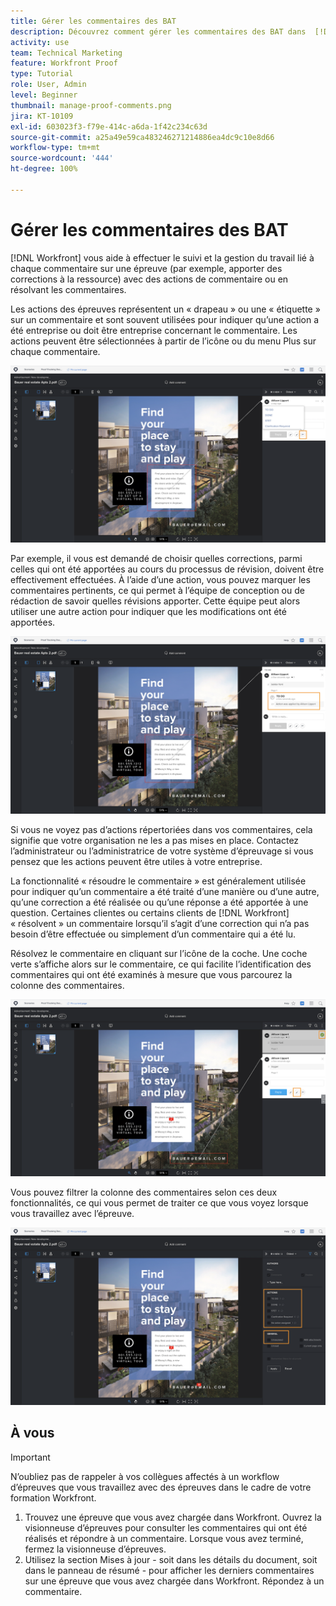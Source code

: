 ```yaml
---
title: Gérer les commentaires des BAT
description: Découvrez comment gérer les commentaires des BAT dans  [!DNL  Workfront]  en appliquant des actions de commentaire, en résolvant les commentaires et en filtrant la colonne de commentaires.
activity: use
team: Technical Marketing
feature: Workfront Proof
type: Tutorial
role: User, Admin
level: Beginner
thumbnail: manage-proof-comments.png
jira: KT-10109
exl-id: 603023f3-f79e-414c-a6da-1f42c234c63d
source-git-commit: a25a49e59ca483246271214886ea4dc9c10e8d66
workflow-type: tm+mt
source-wordcount: '444'
ht-degree: 100%

---
```


# Gérer les commentaires des BAT

[!DNL Workfront] vous aide à effectuer le suivi et la gestion du travail lié à chaque commentaire sur une épreuve (par exemple, apporter des corrections à la ressource) avec des actions de commentaire ou en résolvant les commentaires.

Les actions des épreuves représentent un « drapeau » ou une « étiquette » sur un commentaire et sont souvent utilisées pour indiquer qu’une action a été entreprise ou doit être entreprise concernant le commentaire. Les actions peuvent être sélectionnées à partir de l’icône ou du menu Plus sur chaque commentaire.

![Une image d’une épreuve dans la visionneuse d’épreuvage avec l’icône de drapeau mise en surbrillance sur le commentaire et les actions d’épreuves disponibles qui sont visibles.](assets/manage-comments-1.png)

Par exemple, il vous est demandé de choisir quelles corrections, parmi celles qui ont été apportées au cours du processus de révision, doivent être effectivement effectuées. À l’aide d’une action, vous pouvez marquer les commentaires pertinents, ce qui permet à l’équipe de conception ou de rédaction de savoir quelles révisions apporter. Cette équipe peut alors utiliser une autre action pour indiquer que les modifications ont été apportées.

![Une image d’une épreuve dans la visionneuse d’épreuvage avec l’action d’épreuve [!UICONTROL À faire] mise en surbrillance dans le commentaire.](assets/manage-comments-2.png)

Si vous ne voyez pas d’actions répertoriées dans vos commentaires, cela signifie que votre organisation ne les a pas mises en place. Contactez l’administrateur ou l’administratrice de votre système d’épreuvage si vous pensez que les actions peuvent être utiles à votre entreprise.

La fonctionnalité « résoudre le commentaire » est généralement utilisée pour indiquer qu’un commentaire a été traité d’une manière ou d’une autre, qu’une correction a été réalisée ou qu’une réponse a été apportée à une question. Certaines clientes ou certains clients de [!DNL Workfront] « résolvent » un commentaire lorsqu’il s’agit d’une correction qui n’a pas besoin d’être effectuée ou simplement d’un commentaire qui a été lu.

Résolvez le commentaire en cliquant sur l’icône de la coche. Une coche verte s’affiche alors sur le commentaire, ce qui facilite l’identification des commentaires qui ont été examinés à mesure que vous parcourez la colonne des commentaires.

![Une image d’une épreuve dans la visionneuse d’épreuvage avec l’icône de coche mise en surbrillance sur le commentaire.](assets/manage-comments-4.png)

Vous pouvez filtrer la colonne des commentaires selon ces deux fonctionnalités, ce qui vous permet de traiter ce que vous voyez lorsque vous travaillez avec l’épreuve.

![Une image des filtres de commentaire dans la visionneuse d’épreuvage avec les options de filtrage [!UICONTROL Actions] et [!UICONTROL Général] mises en surbrillance.](assets/manage-comments-3.png)

## À vous

>[!IMPORTANT]
>
>N’oubliez pas de rappeler à vos collègues affectés à un workflow d’épreuves que vous travaillez avec des épreuves dans le cadre de votre formation Workfront.


1. Trouvez une épreuve que vous avez chargée dans Workfront. Ouvrez la visionneuse d’épreuves pour consulter les commentaires qui ont été réalisés et répondre à un commentaire. Lorsque vous avez terminé, fermez la visionneuse d’épreuves.
1. Utilisez la section Mises à jour - soit dans les détails du document, soit dans le panneau de résumé - pour afficher les derniers commentaires sur une épreuve que vous avez chargée dans Workfront. Répondez à un commentaire.


<!--
## Learn more
* Create and manage proof comments
-->
